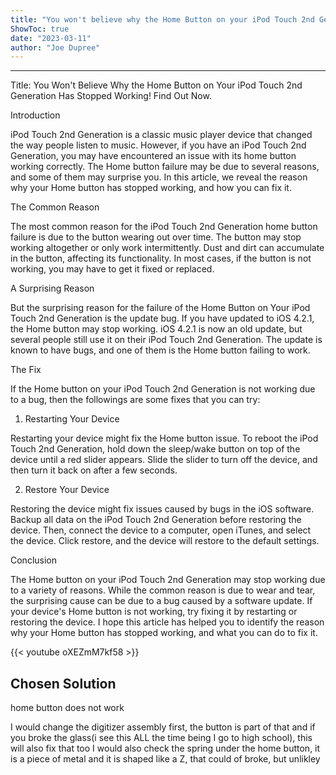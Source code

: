 ```yaml
---
title: "You won't believe why the Home Button on your iPod Touch 2nd Generation has stopped working! Find out now."
ShowToc: true 
date: "2023-03-11"
author: "Joe Dupree"
---
```

*****
Title: You Won't Believe Why the Home Button on Your iPod Touch 2nd Generation Has Stopped Working! Find Out Now.

Introduction 

iPod Touch 2nd Generation is a classic music player device that changed the way people listen to music. However, if you have an iPod Touch 2nd Generation, you may have encountered an issue with its home button working correctly. The Home button failure may be due to several reasons, and some of them may surprise you. In this article, we reveal the reason why your Home button has stopped working, and how you can fix it.

The Common Reason

The most common reason for the iPod Touch 2nd Generation home button failure is due to the button wearing out over time. The button may stop working altogether or only work intermittently. Dust and dirt can accumulate in the button, affecting its functionality. In most cases, if the button is not working, you may have to get it fixed or replaced.

A Surprising Reason

But the surprising reason for the failure of the Home Button on Your iPod Touch 2nd Generation is the update bug. If you have updated to iOS 4.2.1, the Home button may stop working. iOS 4.2.1 is now an old update, but several people still use it on their iPod Touch 2nd Generation. The update is known to have bugs, and one of them is the Home button failing to work. 

The Fix

If the Home button on your iPod Touch 2nd Generation is not working due to a bug, then the followings are some fixes that you can try:

1. Restarting Your Device

Restarting your device might fix the Home button issue. To reboot the iPod Touch 2nd Generation, hold down the sleep/wake button on top of the device until a red slider appears. Slide the slider to turn off the device, and then turn it back on after a few seconds.

2. Restore Your Device

Restoring the device might fix issues caused by bugs in the iOS software. Backup all data on the iPod Touch 2nd Generation before restoring the device. Then, connect the device to a computer, open iTunes, and select the device. Click restore, and the device will restore to the default settings.

Conclusion

The Home button on your iPod Touch 2nd Generation may stop working due to a variety of reasons. While the common reason is due to wear and tear, the surprising cause can be due to a bug caused by a software update. If your device's Home button is not working, try fixing it by restarting or restoring the device. I hope this article has helped you to identify the reason why your Home button has stopped working, and what you can do to fix it.

{{< youtube oXEZmM7kf58 >}} 



## Chosen Solution
 home button does not work

 I would change the digitizer assembly first, the button is part of that and if you broke the glass(i see this ALL the time being I go to high school), this will also fix that too
I would also check the spring under the home button, it is a piece of metal and it is shaped like a Z, that could of broke, but unlikley




